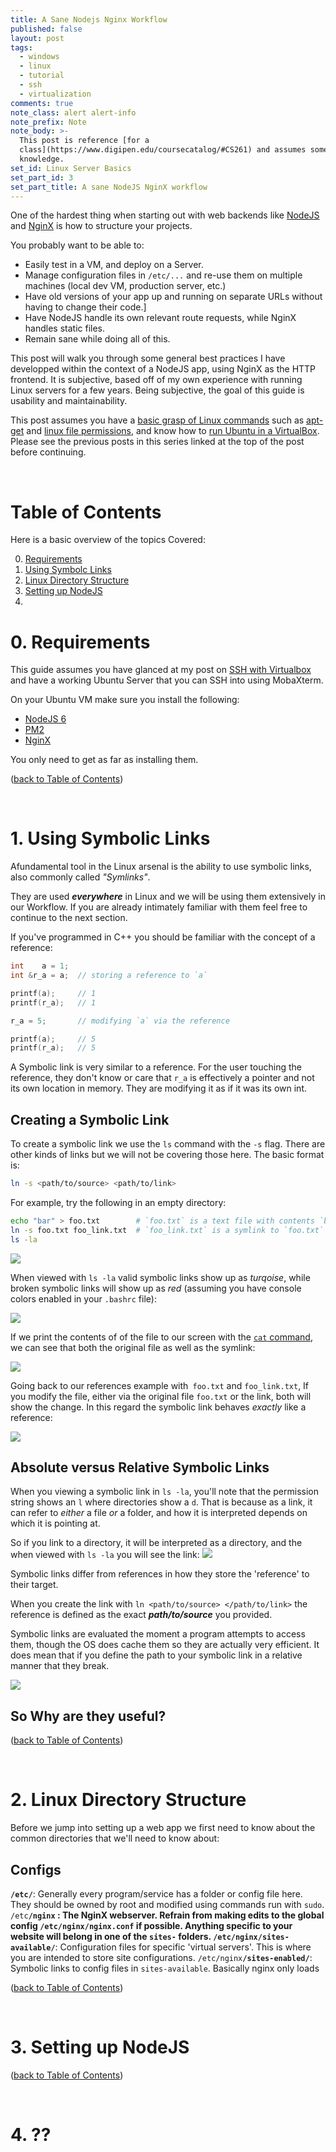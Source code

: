 ```yaml
---
title: A Sane Nodejs Nginx Workflow
published: false
layout: post
tags:
  - windows
  - linux
  - tutorial
  - ssh
  - virtualization
comments: true
note_class: alert alert-info
note_prefix: Note
note_body: >-
  This post is reference [for a
  class](https://www.digipen.edu/coursecatalog/#CS261) and assumes some prior
  knowledge.
set_id: Linux Server Basics
set_part_id: 3
set_part_title: A sane NodeJS NginX workflow
---
```


One of the hardest thing when starting out with web backends like [NodeJS](https://nodejs.org/en/) and [NginX](https://www.nginx.com/resources/wiki/) is how to structure your projects. 

You probably want to be able to:

-  Easily test in a VM, and deploy on a Server.
-  Manage configuration files in `/etc/...` and re-use them on multiple machines (local dev VM, production server, etc.)
-  Have old versions of your app up and running on separate URLs without having to change their code.]
-  Have NodeJS handle its own relevant route requests, while NginX handles static files.
-  Remain sane while doing all of this.

<!-- more -->

This post will walk you through some general best practices I have developped within the context of a NodeJS app, using NginX as the HTTP frontend. It is subjective, based off of my own experience with running Linux servers for a few years. Being subjective, the goal of this guide is usability and maintainability.

This post assumes you have a [basic grasp of Linux commands](http://linuxcommand.org/learning_the_shell.php) such as [apt-get](https://help.ubuntu.com/community/AptGet/Howto) and [linux file permissions](https://help.ubuntu.com/community/FilePermissions), and know how to [run Ubuntu in a VirtualBox](http://www.beopensource.com/2016/05/how-to-install-Ubuntu-1604-LTS-in-Virtual-Box-VmWare.html). Please see the previous posts in this series linked at the top of the post before continuing.


<br />

# Table of Contents

Here is a basic overview of the topics Covered:

0. [Requirements](#requirements)
1. [Using Symbolc Links](#using-symbolic-links)
2. [Linux Directory Structure](#linux-directory-structure)
3. [Setting up NodeJS](#setting-up-nodejs)
4. 

# 0. Requirements

This guide assumes you have glanced at my post on [SSH with Virtualbox](http://blog.johannesmp.com/2017/01/25/port-forwarding-ssh-from-virtualbox/) and have a working Ubuntu Server that you can SSH into using MobaXterm.

On your Ubuntu VM make sure you install the following:

- [NodeJS 6](https://www.digitalocean.com/community/tutorials/how-to-install-node-js-on-ubuntu-16-04)
- [PM2](https://www.digitalocean.com/community/tutorials/how-to-use-pm2-to-setup-a-node-js-production-environment-on-an-ubuntu-vps)
- [NginX](https://www.digitalocean.com/community/tutorials/how-to-install-nginx-on-ubuntu-16-04)

You only need to get as far as installing them.

([back to Table of Contents](#table-of-contents))

<br />

# 1. Using Symbolic Links

Afundamental tool in the Linux arsenal is the ability to use symbolic links, also commonly called *"Symlinks"*. 

They are used ***everywhere*** in Linux and we will be using them extensively in our Workflow. If you are already intimately familiar with them feel free to continue to the next section.

If you've programmed in C++ you should be familiar with the concept of a reference:

```c++
int    a = 1;
int &r_a = a;  // storing a reference to `a`

printf(a);     // 1
printf(r_a);   // 1

r_a = 5;       // modifying `a` via the reference

printf(a);     // 5
printf(r_a);   // 5
```

A Symbolic link is very similar to a reference. For the user touching the reference, they don't know or care that `r_a` is effectively a pointer and not its own location in memory. They are modifying it as if it was its own int.

## Creating a Symbolic Link

To create a symbolic link we use the `ls` command with the `-s` flag. There are other kinds of links but we will not be covering those here. The basic format is:

```bash
ln -s <path/to/source> <path/to/link>
```

For example, try the following in an empty directory:

```bash
echo "bar" > foo.txt        # `foo.txt` is a text file with contents `bar`
ln -s foo.txt foo_link.txt  # `foo_link.txt` is a symlink to `foo.txt`
ls -la 
```

![](https://i.imgur.com/1DDlU7B.png)

When viewed with `ls -la` valid symbolic links show up as *turqoise*, while broken symbolic links will show up as *red* (assuming you have console colors enabled in your `.bashrc` file):

![](https://i.imgur.com/FZ8XXWZ.png)

If we print the contents of of the file to our  screen with the [`cat` command](http://www.linuxtechi.com/cat-command-examples-for-beginners-in-linux/), we can see that both the original file as well as the symlink:

![](https://i.imgur.com/eH0UkSv.pnghttp://)

Going back to our references example with` foo.txt` and `foo_link.txt`, If you modify the file, either via the original file `foo.txt` or the link, both will show the change. In this regard the symbolic link behaves *exactly* like a reference:

![](https://i.imgur.com/ocqsrFn.png)


## Absolute versus Relative Symbolic Links

When you viewing a symbolic link in `ls -la`, you'll note that the permission string shows an `l` where directories show a `d`. That is because as a link, it can refer to *either* a file *or* a folder, and how it is interpreted depends on which it is pointing at.

So if you link to a directory, it will be interpreted as a directory, and the when viewed with `ls -la` you will see the link:
![](https://i.imgur.com/qTC9ux2.png)

Symbolic links differ from references in how they store the 'reference' to their target.

When you create the link with `ln <path/to/source> </path/to/link>` the reference is defined as the exact ***path/to/source*** you provided.

Symbolic links are evaluated the moment a program attempts to access them, though the OS does cache them so they are actually very efficient. It does mean that if you define the path to your symbolic link in a relative manner that they break.

![](https://i.imgur.com/iZhbd2h.png)

## So Why are they useful? 



([back to Table of Contents](#table-of-contents))

<br />

# 2. Linux Directory Structure

Before we jump into setting up a web app we first need to know about the common directories that we'll need to know about:

## Configs 

**`/etc/`**: Generally every program/service has a folder or config file here. They should be owned by root and modified using commands run with `sudo`.
`/etc`**`/nginx` **: The NginX webserver. Refrain from making edits to the global config `/etc/nginx/nginx.conf` if possible. Anything  specific to your website will belong in one of the `sites-` folders.
`/etc/nginx`**`/sites-available/`**: Configuration files for specific 'virtual servers'. This is where you are intended to store site configurations.
`/etc/nginx`**`/sites-enabled/`**: Symbolic links to config files in `sites-available`. Basically nginx only loads 


([back to Table of Contents](#table-of-contents))

<br />

# 3. Setting up NodeJS

([back to Table of Contents](#table-of-contents))

<br />

# 4. ??
